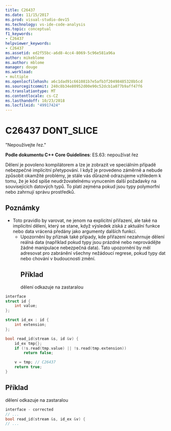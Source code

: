 ```yaml
---
title: C26437
ms.date: 11/15/2017
ms.prod: visual-studio-dev15
ms.technology: vs-ide-code-analysis
ms.topic: conceptual
f1_keywords:
- C26437
helpviewer_keywords:
- C26437
ms.assetid: ed2f55bc-a6d8-4cc4-8069-5c96e581a96a
author: mikeblome
ms.author: mblome
manager: douge
ms.workload:
- multiple
ms.openlocfilehash: a6c1dad91c661081b7e5afb3f20498485328b5cd
ms.sourcegitcommit: 240c8b34e80952d00e90c52dcb1a077b9aff47f6
ms.translationtype: MT
ms.contentlocale: cs-CZ
ms.lasthandoff: 10/23/2018
ms.locfileid: "49917424"
---
```

# <a name="c26437-dontslice"></a>C26437 DONT_SLICE
"Nepoužívejte řez."

**Podle dokumentu C++ Core Guidelines**: ES.63: nepoužívat řez

Dělení je povoleno kompilátorem a lze je zobrazit ve speciálním případě nebezpečné implicitní přetypování. I když je provedeno záměrně a nebude způsobit okamžité problémy, je stále vás důrazně odrazujeme vzhledem k tomu, že je kód spíše neudržovatelnému vynucením další požadavky na souvisejících datových typů. To platí zejména pokud jsou typy polymorfní nebo zahrnují správu prostředků.

## <a name="remarks"></a>Poznámky
- Toto pravidlo by varovat, ne jenom na explicitní přiřazení, ale také na implicitní dělení, který se stane, když výsledek získá z aktuální funkce nebo data vrácená předány jako argumenty dalších funkcí.
  - Upozornění by příznak také případy, kde přiřazení nezahrnuje dělení reálná data (například pokud typy jsou prázdné nebo neprovádějte žádné manipulace nebezpečná data). Tato upozornění by měl adresovat pro zabránění všechny nežádoucí regrese, pokud typy dat nebo chování v budoucnosti změní.
    ## <a name="example"></a>Příklad
    dělení odkazuje na zastaralou

```cpp
interface
struct id {
    int value;
};

struct id_ex : id {
    int extension;
};

bool read_id(stream &s, id &v) {
    id_ex tmp{};
    if (!s.read(tmp.value) || !s.read(tmp.extension))
        return false;

    v = tmp; // C26437
    return true;
}
```

## <a name="example"></a>Příklad
dělení odkazuje na zastaralou

```cpp
interface - corrected
// ...
bool read_id(stream &s, id_ex &v) {
// ...
```

